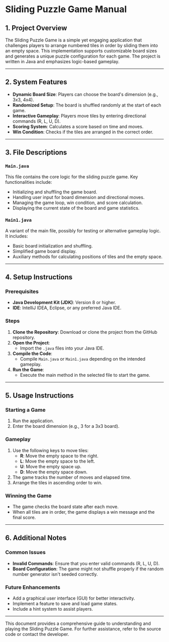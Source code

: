 # Sliding Puzzle Game Manual

## 1. Project Overview

The Sliding Puzzle Game is a simple yet engaging application that challenges players to arrange numbered tiles in order by sliding them into an empty space. This implementation supports customizable board sizes and generates a unique puzzle configuration for each game. The project is written in Java and emphasizes logic-based gameplay.

---

## 2. System Features

- **Dynamic Board Size**: Players can choose the board's dimension (e.g., 3x3, 4x4).
- **Randomized Setup**: The board is shuffled randomly at the start of each game.
- **Interactive Gameplay**: Players move tiles by entering directional commands (R, L, U, D).
- **Scoring System**: Calculates a score based on time and moves.
- **Win Condition**: Checks if the tiles are arranged in the correct order.

---

## 3. File Descriptions

### `Main.java`

This file contains the core logic for the sliding puzzle game. Key functionalities include:

- Initializing and shuffling the game board.
- Handling user input for board dimension and directional moves.
- Managing the game loop, win condition, and score calculation.
- Displaying the current state of the board and game statistics.

### `Main1.java`

A variant of the main file, possibly for testing or alternative gameplay logic. It includes:

- Basic board initialization and shuffling.
- Simplified game board display.
- Auxiliary methods for calculating positions of tiles and the empty space.

---

## 4. Setup Instructions

### Prerequisites

- **Java Development Kit (JDK)**: Version 8 or higher.
- **IDE**: IntelliJ IDEA, Eclipse, or any preferred Java IDE.

### Steps

1. **Clone the Repository**: Download or clone the project from the GitHub repository.
2. **Open the Project**:
   - Import the `.java` files into your Java IDE.
3. **Compile the Code**:
   - Compile `Main.java` or `Main1.java` depending on the intended gameplay.
4. **Run the Game**:
   - Execute the main method in the selected file to start the game.

---

## 5. Usage Instructions

### Starting a Game
1. Run the application.
2. Enter the board dimension (e.g., 3 for a 3x3 board).

### Gameplay
1. Use the following keys to move tiles:
   - **R**: Move the empty space to the right.
   - **L**: Move the empty space to the left.
   - **U**: Move the empty space up.
   - **D**: Move the empty space down.
2. The game tracks the number of moves and elapsed time.
3. Arrange the tiles in ascending order to win.

### Winning the Game
- The game checks the board state after each move.
- When all tiles are in order, the game displays a win message and the final score.

---

## 6. Additional Notes

### Common Issues

- **Invalid Commands**: Ensure that you enter valid commands (R, L, U, D).
- **Board Configuration**: The game might not shuffle properly if the random number generator isn't seeded correctly.

### Future Enhancements

- Add a graphical user interface (GUI) for better interactivity.
- Implement a feature to save and load game states.
- Include a hint system to assist players.

---

This document provides a comprehensive guide to understanding and playing the Sliding Puzzle Game. For further assistance, refer to the source code or contact the developer.

